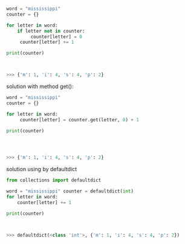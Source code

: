 ```python
word = "mississippi"
counter = {}

for letter in word:
    if letter not in counter:
         counter[letter] = 0
     counter[letter] += 1

print(counter)



>>> {'m': 1, 'i': 4, 's': 4, 'p': 2}
```


solution with method get():

```python
word = "mississippi"
counter = {}

for letter in word:
     counter[letter] = counter.get(letter, 0) + 1

print(counter)




>>> {'m': 1, 'i': 4, 's': 4, 'p': 2}
```


solution using by defaultdict

```python 
from collections import defaultdict

word = "mississippi" counter = defaultdict(int)
for letter in word:
	counter[letter] += 1

print(counter)



>>> defaultdict(<class 'int'>, {'m': 1, 'i': 4, 's': 4, 'p': 2})
```

